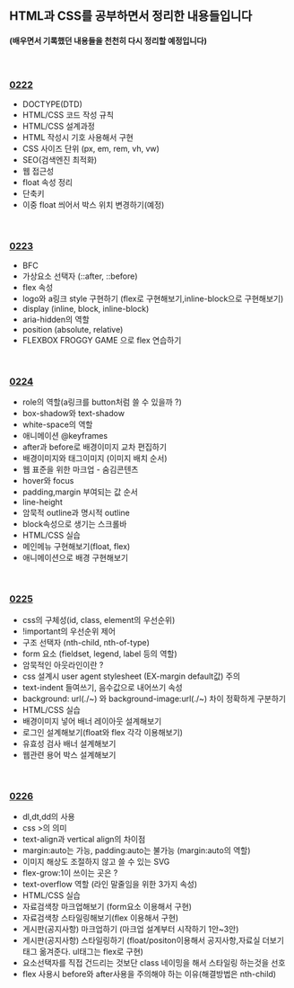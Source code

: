 ## HTML과 CSS를 공부하면서 정리한 내용들입니다   

#### (배우면서 기록했던 내용들을 천천히 다시 정리할 예정입니다)        

<br>

### [0222](https://github.com/heejung-gjt/TIL/blob/master/html_css/0222-html%EC%A0%95%EB%A6%AC.md)    

- DOCTYPE(DTD)    
- HTML/CSS 코드 작성 규칙    
- HTML/CSS 설계과정    
- HTML 작성시 기호 사용해서 구현   
- CSS 사이즈 단위 (px, em, rem, vh, vw)   
- SEO(검색엔진 최적화)   
- 웹 접근성   
- float 속성 정리    
- 단축키       
- 이중 float 씌어서 박스 위치 변경하기(예정)    
<br>


 ### [0223](https://github.com/heejung-gjt/TIL/blob/master/html_css/0223-html%EC%A0%95%EB%A6%AC.md)
- BFC      
- 가상요소 선택자 (::after, ::before)   
- flex 속성   
- logo와 a링크 style 구현하기 (flex로 구현해보기,inline-block으로 구현해보기)         
- display (inline, block, inline-block)    
- aria-hidden의 역할    
- position (absolute, relative)        
- FLEXBOX FROGGY GAME 으로 flex 연습하기    
<br>

 ### [0224](https://github.com/heejung-gjt/TIL/blob/master/html_css/0224-html%EC%A0%95%EB%A6%AC.md)
- role의 역할(a링크를 button처럼 쓸 수 있을까 ?)         
- box-shadow와 text-shadow          
- white-space의 역할        
- 애니메이션 @keyframes       
- after과 before로 배경이미지 교차 편집하기       
- 배경이미지와 태그이미지 (이미지 배치 순서)        
- 웹 표준을 위한 마크업 - 숨김콘텐츠         
- hover와 focus    
- padding,margin 부여되는 값 순서    
- line-height    
- 암묵적 outline과 명시적 outline    
- block속성으로 생기는 스크롤바      
- HTML/CSS 실습    
- 메인메뉴 구현해보기(float, flex)        
- 애니메이션으로 배경 구현해보기     
<br>

### [0225](https://github.com/heejung-gjt/TIL/blob/master/html_css/0225-html%EC%A0%95%EB%A6%AC.md)
- css의 구체성(id, class, element의 우선순위)   
- !important의 우선순위 제어       
- 구조 선택자 (nth-child, nth-of-type)      
- form 요소 (fieldset, legend, label 등의 역할)     
- 암묵적인 아웃라인이란 ?   
- css 설계시 user agent stylesheet (EX-margin default값) 주의     
- text-indent 들여쓰기, 음수값으로 내어쓰기 속성   
- background: url(./~) 와 background-image:url(./~) 차이 정확하게 구분하기   
- HTML/CSS 실습     
- 배경이미지 넣어 배너 레이아웃 설계해보기      
- 로그인 설계해보기(float와 flex 각각 이용해보기)   
- 유효성 검사 배너 설계해보기   
- 웹관련 용어 박스 설계해보기    
<br>

### [0226]()
- dl,dt,dd의 사용           
- css >의 의미    
- text-align과 vertical align의 차이점     
- margin:auto는 가능, padding:auto는 불가능 (margin:auto의 역할)    
- 이미지 해상도 조절하지 않고 쓸 수 있는 SVG    
- flex-grow:1이 쓰이는 곳은 ?     
- text-overflow 역할 (라인 말줄임을 위한 3가지 속성)    
- HTML/CSS 실습     
- 자료검색창 마크업해보기 (form요소 이용해서 구현)     
- 자료검색창 스타일링해보기(flex 이용해서 구현)    
- 게시판(공지사항) 마크업하기 (마크업 설계부터 시작하기 1안~3안)   
- 게시판(공지사항) 스타일링하기 (float/positon이용해서 공지사항,자료실 더보기 태그 옮겨준다. ul태그는 flex로 구현)          
- 요소선택자를 직접 건드리는 것보단 class 네이밍을 해서 스타일링 하는것을 선호     
- flex 사용시 before와 after사용을 주의해야 하는 이유(해결방법은 nth-child)   















